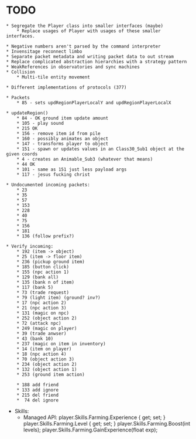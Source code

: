﻿# TODO
	* Segregate the Player class into smaller interfaces (maybe)
		* Replace usages of Player with usages of these smaller interfaces.

	* Negative numbers aren't parsed by the command interpreter
	* Invensitage reconnect limbo
	* Separate packet metadata and writing packet data to out stream
	* Replace complicated abstraction hierarchies with a strategy pattern
	* WeakReferences in observatories and sync machines
	* Collision
		* Multi-tile entity movement

	* Different implementations of protocols (377)

	* Packets
		* 85 - sets updRegionPlayerLocalY and updRegionPlayerLocalX

	* updateRegion()
		* 84 - OK ground item update amount
		* 105 - play sound
		* 215 OK 
		* 156 - remove item id from pile
		* 160 - possibly animates an object
		* 147 - transforms player to object
		* 151 - spawn or updates values in an Class30_Sub1 object at the given coords
		* 4 - creates an Animable_Sub3 (whatever that means)
		* 44 OK
		* 101 - same as 151 just less payload args
		* 117 - jesus fucking christ

	* Undocumented incoming packets:
		* 23
		* 35
		* 57
		* 153
		* 228
		* 40
		* 75
		* 156
		* 181
		* 136 (follow prefix?)
	
	* Verify incoming:
		* 192 (item -> object)
		* 25 (item -> floor item)
		* 236 (pickup ground item)
		* 185 (button click)
		* 155 (npc action 1)
		* 129 (bank all)
		* 135 (bank n of item)
		* 117 (bank 5)
		* 73 (trade request)
		* 79 (light item) (ground? inv?)
		* 17 (npc action 2)
		* 21 (npc action 3)
		* 131 (magic on npc)
		* 252 (object action 2)
		* 72 (attack npc)
		* 249 (magic on player)
		* 39 (trade anwser)
		* 43 (bank 10)
		* 237 (magic on item in inventory)
		* 14 (item on player)
		* 18 (npc action 4)
		* 70 (object action 3)
		* 234 (object action 2)
		* 132 (object action 1)
		* 253 (ground item action)
		
		* 188 add friend
		* 133 add ignore
		* 215 del friend
		*  74 del ignore

* Skills:
	* Managed API:
		player.Skills.Farming.Experience { get; set; }
		player.Skills.Farming.Level { get; set; }
		player.Skills.Farming.Boost(int levels);
		player.Skills.Farming.GainExperience(float exp);

